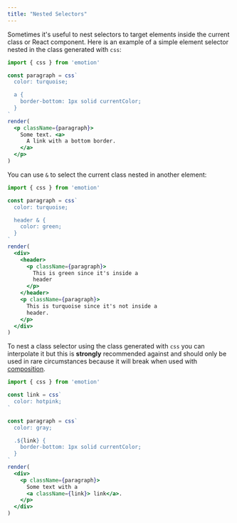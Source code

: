 ```yaml
---
title: "Nested Selectors"
---
```


Sometimes it's useful to nest selectors to target elements inside the current class or React component. Here is an example of a simple element selector nested in the class generated with `css`:

```jsx live
import { css } from 'emotion'

const paragraph = css`
  color: turquoise;

  a {
    border-bottom: 1px solid currentColor;
  }
`
render(
  <p className={paragraph}>
    Some text. <a>
      A link with a bottom border.
    </a>
  </p>
)
```

You can use `&` to select the current class nested in another element:

```jsx live
import { css } from 'emotion'

const paragraph = css`
  color: turquoise;

  header & {
    color: green;
  }
`
render(
  <div>
    <header>
      <p className={paragraph}>
        This is green since it's inside a
        header
      </p>
    </header>
    <p className={paragraph}>
      This is turquoise since it's not inside a
      header.
    </p>
  </div>
)
```

To nest a class selector using the class generated with `css` you can interpolate it but this is **strongly** recommended against and should only be used in rare circumstances because it will break when used with [composition](/docs/composition.md).

```jsx live
import { css } from 'emotion'

const link = css`
  color: hotpink;
`

const paragraph = css`
  color: gray;

  .${link} {
    border-bottom: 1px solid currentColor;
  }
`
render(
  <div>
    <p className={paragraph}>
      Some text with a
      <a className={link}> link</a>.
    </p>
  </div>
)
```
